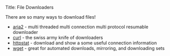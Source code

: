 Title: File Downloaders

There are so many ways to download files!

- [aria2](aria2) - multi threaded multi connection multi protocol resumable downloader
- [curl](curl) - the swiss army knife of downloaders
- [httpstat](httpstat) - download and show a some useful connection information
- [wget](wget) - great for automated downloads, mirroring, and downloading sets

